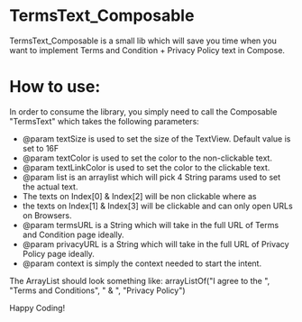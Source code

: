 # TermsText_Composable
TermsText_Composable is a small lib which will save you time when you want to implement Terms and Condition + Privacy Policy text in Compose.

# How to use:
In order to consume the library, you simply need to call the Composable "TermsText" which takes the following parameters:
 * @param textSize is used to set the size of the TextView. Default value is set to 16F
 * @param textColor is used to set the color to the non-clickable text.
 * @param textLinkColor is used to set the color to the clickable text.
 * @param list is an arraylist which will pick 4 String params used to set the actual text.
 * The texts on Index[0] & Index[2] will be non clickable where as
 * the texts on Index[1] & Index[3] will be clickable and can only open URLs on Browsers.
 * @param termsURL is a String which will take in the full URL of Terms and Condition page ideally.
 * @param privacyURL is a String which will take in the full URL of Privacy Policy page ideally.
 * @param context is simply the context needed to start the intent.

The ArrayList should look something like:
arrayListOf("I agree to the ", "Terms and Conditions", " & ",  "Privacy Policy")

Happy Coding! 
